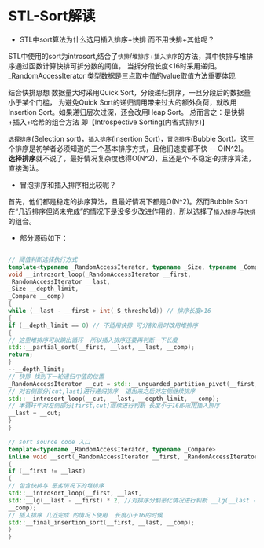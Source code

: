 # STL-Sort解读

- STL中sort算法为什么选用插入排序+快排 而不用快排+其他呢？

STL中使用的sort为introsort,结合了`快排`/`堆排序`+`插入排序`的方法，其中快排与堆排序通过函数计算快排可拆分数的阈值，
当拆分段长度<16时采用递归。_RandomAccessIterator 类型数据是三点取中值的value取值方法重要体现

结合快排思想  数据量大时采用Quick Sort，分段递归排序，一旦分段后的数据量小于某个门槛，
为避免Quick Sort的递归调用带来过大的额外负荷，就改用Insertion Sort。如果递归层次过深，还会改用Heap Sort。
总而言之：是快排+插入+哈希的组合方法 即【Introspective Sorting(内省式排序)】

`选择排序`(Selection sort)，`插入排序`(Insertion Sort)，`冒泡排序`(Bubble Sort)。这三个排序是初学者必须知道的三个基本排序方式，且他们速度都不快 -- O(N^2)。 **选择排序**就不说了，最好情况复杂度也得O(N^2)，且还是个·不稳定·的排序算法，直接淘汰。

- 冒泡排序和插入排序相比较呢？

首先，他们都是稳定的排序算法，且最好情况下都是O(N^2)。然而Bubble Sort在“几近排序但尚未完成”的情况下是没多少改进作用的，所以选择了`插入排序`与`快排`的组合。

- 部分源码如下：

```c++

// 阈值判断选择执行方式
template<typename _RandomAccessIterator, typename _Size, typename _Compare>
void __introsort_loop(_RandomAccessIterator __first,
_RandomAccessIterator __last,
_Size __depth_limit,
_Compare __comp)
{
while (__last - __first > int(_S_threshold)) // 排序长度>16
{
if (__depth_limit == 0) // 不适用快排 可分割0层时改用堆排序
{
// 这里堆排序可以跳出循环  所以插入排序还要再判断一下长度
std::__partial_sort(__first, __last, __last, __comp);
return;
}
--__depth_limit;
// 快排 找到下一轮递归中值的位置
_RandomAccessIterator __cut = std::__unguarded_partition_pivot(__first, __last, __comp);
// 对右侧部分[cut,last]进行递归排序  退出来之后对左侧继续排序
std::__introsort_loop(__cut, __last, __depth_limit, __comp);
// 本循环中对左侧部分[first,cut]继续进行判断 长度小于16即采用插入排序
__last = __cut;
}
}

// sort source code 入口
template<typename _RandomAccessIterator, typename _Compare>
inline void __sort(_RandomAccessIterator __first, _RandomAccessIterator __last, _Compare __comp)
{
if (__first != __last)
{
// 包含快排与 恶劣情况下的堆排序
std::__introsort_loop(__first, __last,
std::__lg(__last - __first) * 2, //对排序分割恶化情况进行判断 __lg(__last - __first) * 2 最大快排拆分数
__comp);
// 插入排序 几近完成 的情况下使用  长度小于16的时候
std::__final_insertion_sort(__first, __last, __comp);
}
}
```




